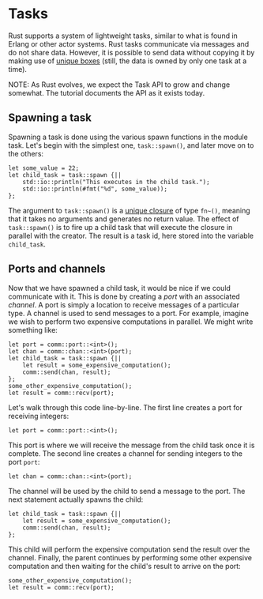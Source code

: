 # Tasks

Rust supports a system of lightweight tasks, similar to what is found
in Erlang or other actor systems.  Rust tasks communicate via messages
and do not share data.  However, it is possible to send data without
copying it by making use of [unique boxes][uniques] (still, the data
is owned by only one task at a time).

[uniques]: data.html#unique-box

NOTE: As Rust evolves, we expect the Task API to grow and change
somewhat.  The tutorial documents the API as it exists today.

## Spawning a task

Spawning a task is done using the various spawn functions in the
module task.  Let's begin with the simplest one, `task::spawn()`, and
later move on to the others:

    let some_value = 22;
    let child_task = task::spawn {||
        std::io::println("This executes in the child task.");
        std::io::println(#fmt("%d", some_value));
    };

The argument to `task::spawn()` is a [unique closure](func) of type
`fn~()`, meaning that it takes no arguments and generates no return
value.  The effect of `task::spawn()` is to fire up a child task that
will execute the closure in parallel with the creator.  The result is
a task id, here stored into the variable `child_task`.

## Ports and channels

Now that we have spawned a child task, it would be nice if we could
communicate with it.  This is done by creating a *port* with an
associated *channel*.  A port is simply a location to receive messages
of a particular type.  A channel is used to send messages to a port.
For example, imagine we wish to perform two expensive computations
in parallel.  We might write something like:

    let port = comm::port::<int>();
    let chan = comm::chan::<int>(port);
    let child_task = task::spawn {||
        let result = some_expensive_computation();
        comm::send(chan, result);
    };
    some_other_expensive_computation();
    let result = comm::recv(port);

Let's walk through this code line-by-line.  The first line creates a
port for receiving integers:

    let port = comm::port::<int>();
    
This port is where we will receive the message from the child task
once it is complete.  The second line creates a channel for sending
integers to the port `port`:

    let chan = comm::chan::<int>(port);

The channel will be used by the child to send a message to the port.
The next statement actually spawns the child:

    let child_task = task::spawn {||
        let result = some_expensive_computation();
        comm::send(chan, result);
    };

This child will perform the expensive computation send the result
over the channel.  Finally, the parent continues by performing
some other expensive computation and then waiting for the child's result
to arrive on the port:

    some_other_expensive_computation();
    let result = comm::recv(port);

